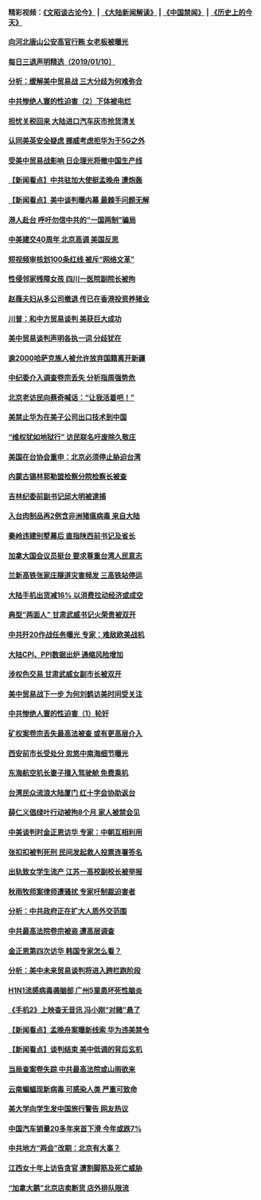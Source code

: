 #### 精彩视频：[《文昭谈古论今》](https://github.com/gfw-breaker/wenzhao/blob/master/README.md?t=01110330) | [《大陆新闻解读》](https://github.com/gfw-breaker/ntdtv-comedy/blob/master/README.md?t=01110330) | [《中国禁闻》](https://github.com/gfw-breaker/ntdtv-news/blob/master/README.md?t=01110330) | [《历史上的今天》](https://github.com/gfw-breaker/today-in-history/blob/master/README.md?t=01110330) 

#### [向河北唐山公安高官行贿 女老板被曝光](../pages/nsc413/n10967074.md?t=01110330) 

#### [每日三退声明精选（2019/01/10）](../pages/nsc413/n10967092.md?t=01110330) 

#### [分析：缓解美中贸易战 三大分歧为何难弥合](../pages/nsc413/n10966845.md?t=01110330) 

#### [中共惨绝人寰的性迫害（2）下体被电烂](../pages/nsc413/n10873575.md?t=01110330) 

#### [担忧关税回来 大陆进口汽车灰市抢货清关](../pages/nsc413/n10966734.md?t=01110330) 

#### [认同美英安全疑虑 挪威考虑拒华为于5G之外](../pages/nsc413/n10966374.md?t=01110330) 

#### [受美中贸易战影响 日企理光将撤中国生产线](../pages/nsc413/n10966743.md?t=01110330) 

#### [【新闻看点】中共驻加大使挺孟晚舟 遭炮轰](../pages/nsc413/n10966495.md?t=01110330) 

#### [【新闻看点】美中谈判曝内幕 最棘手问题无解](../pages/nsc413/n10966115.md?t=01110330) 

#### [港人赴台 呼吁勿信中共的“一国两制”骗局](../pages/nsc413/n10966692.md?t=01110330) 

#### [中美建交40周年 北京高调 美国反思](../pages/nsc413/n10966555.md?t=01110330) 

#### [短视频审核划100条红线 被斥“网络文革”](../pages/nsc413/n10966551.md?t=01110330) 

#### [性侵邻家残障女孩 四川一医院副院长被拘](../pages/nsc413/n10966620.md?t=01110330) 

#### [赵薇夫妇从多公司撤退 传已在香港投资养猪业](../pages/nsc413/n10966406.md?t=01110330) 

#### [川普：和中方贸易谈判 美获巨大成功](../pages/nsc413/n10966506.md?t=01110330) 

#### [美中贸易谈判声明各执一词 分歧犹在](../pages/nsc413/n10966376.md?t=01110330) 

#### [逾2000哈萨克族人被允许放弃国籍离开新疆](../pages/nsc413/n10966482.md?t=01110330) 

#### [中纪委介入调查卷宗丢失 分析指周强势危](../pages/nsc413/n10966358.md?t=01110330) 

#### [北京老访民向蔡奇喊话：“让我活着吧！”](../pages/nsc413/n10966405.md?t=01110330) 

#### [美禁止华为在美子公司出口技术到中国](../pages/nsc413/n10966359.md?t=01110330) 


#### [“维权犹如地狱行” 访民联名吁废除久敬庄](../pages/nsc413/n10966121.md?t=01110330) 

#### [美国在台协会重申：北京必须停止胁迫台湾](../pages/nsc413/n10965896.md?t=01110330) 

#### [内蒙古锡林郭勒盟检察分院检察长被查](../pages/nsc413/n10966064.md?t=01110330) 

#### [吉林纪委前副书记邱大明被逮捕](../pages/nsc413/n10965662.md?t=01110330) 

#### [入台肉制品再2例含非洲猪瘟病毒 来自大陆](../pages/nsc413/n10966156.md?t=01110330) 

#### [秦岭违建别墅幕后 直指陕西前书记及省长](../pages/nsc413/n10965889.md?t=01110330) 

#### [加拿大国会议员挺台 要求尊重台湾人民意志](../pages/nsc413/n10965912.md?t=01110330) 

#### [兰新高铁张家庄隧道灾害频发 三高铁站停运](../pages/nsc413/n10965593.md?t=01110330) 

#### [大陆手机出货减16% 以消费拉动经济或成空](../pages/nsc413/n10964682.md?t=01110330) 

#### [典型“两面人” 甘肃武威书记火荣贵被双开](../pages/nsc413/n10965399.md?t=01110330) 

#### [中共歼20作战任务曝光 专家：难敌欧美战机](../pages/nsc413/n10965390.md?t=01110330) 

#### [大陆CPI、PPI数据出炉 通缩风险增加](../pages/nsc413/n10964968.md?t=01110330) 

#### [涉权色交易 甘肃武威女副市长被双开](../pages/nsc413/n10965465.md?t=01110330) 

#### [美中贸易战下一步 为何刘鹤访美时间受关注](../pages/nsc413/n10964471.md?t=01110330) 

#### [中共惨绝人寰的性迫害（1）轮奸](../pages/nsc413/n10875552.md?t=01110330) 

#### [矿权案卷宗丢失最高法被查 或有更高层介入](../pages/nsc413/n10964997.md?t=01110330) 

#### [西安前市长受处分 忽悠中南海细节曝光](../pages/nsc413/n10965172.md?t=01110330) 

#### [东海航空机长妻子擅入驾驶舱  免费乘机](../pages/nsc413/n10965022.md?t=01110330) 

#### [台湾民众流浪大陆厦门 红十字会协助返台](../pages/nsc413/n10964898.md?t=01110330) 

#### [薛仁义倡绿叶行动被拘8个月 家人被禁会见](../pages/nsc413/n10964891.md?t=01110330) 

#### [中美谈判时金正恩访华 专家：中朝互相利用](../pages/nsc413/n10964876.md?t=01110330) 

#### [张扣扣被判死刑 民间发起救人投票连署签名](../pages/nsc413/n10964339.md?t=01110330) 

#### [出轨致女学生流产 江苏一高校副校长被举报](../pages/nsc413/n10964648.md?t=01110330) 

#### [秋雨牧师案律师遭骚扰 专家吁制裁迫害者](../pages/nsc413/n10964565.md?t=01110330) 

#### [分析：中共政府正在扩大人质外交范围](../pages/nsc413/n10964360.md?t=01110330) 

#### [中共最高法院卷宗被盗 遭高层调查](../pages/nsc413/n10962910.md?t=01110330) 

#### [金正恩第四次访华 韩国专家怎么看？](../pages/nsc413/n10964466.md?t=01110330) 

#### [分析：美中未来贸易谈判将进入跨栏跑阶段](../pages/nsc413/n10964449.md?t=01110330) 

#### [H1N1流感病毒袭脑部 广州5童患坏死性脑炎](../pages/nsc413/n10964351.md?t=01110330) 

#### [《手机2》上映杳无音讯 冯小刚“对赌”悬了](../pages/nsc413/n10964247.md?t=01110330) 

#### [【新闻看点】孟晚舟案曝新线索 华为违美禁令](../pages/nsc413/n10964307.md?t=01110330) 

#### [【新闻看点】谈判结束 美中低调的背后玄机](../pages/nsc413/n10964036.md?t=01110330) 

#### [当局查案卷失踪 中共最高法院或山雨欲来](../pages/nsc413/n10964154.md?t=01110330) 

#### [云南蝙蝠现新病毒 可感染人类 严重可致命](../pages/nsc413/n10964295.md?t=01110330) 

#### [美大学向学生发中国旅行警告 网友热议](../pages/nsc413/n10964289.md?t=01110330) 

#### [中国汽车销量20多年来首下滑 今年或跌7%](../pages/nsc413/n10964096.md?t=01110330) 

#### [中共地方“两会”改期：北京有大事？](../pages/nsc413/n10964174.md?t=01110330) 

#### [江西女十年上访告贪官 遭割脚筋及死亡威胁](../pages/nsc413/n10961966.md?t=01110330) 

#### [“加拿大鹅”北京店卖断货 店外排队限流](../pages/nsc413/n10964065.md?t=01110330) 

